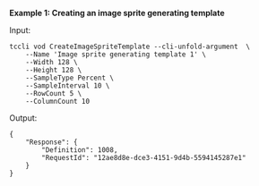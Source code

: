 **Example 1: Creating an image sprite generating template**



Input: 

```
tccli vod CreateImageSpriteTemplate --cli-unfold-argument  \
    --Name 'Image sprite generating template 1' \
    --Width 128 \
    --Height 128 \
    --SampleType Percent \
    --SampleInterval 10 \
    --RowCount 5 \
    --ColumnCount 10
```

Output: 
```
{
    "Response": {
        "Definition": 1008,
        "RequestId": "12ae8d8e-dce3-4151-9d4b-5594145287e1"
    }
}
```

